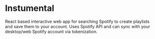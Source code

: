 # Instumental

React based interactive web app for searching Spotify to create playlists and save them to your account. Uses Spotify API and can sync with your desktop/web Spotify account via tokenization.